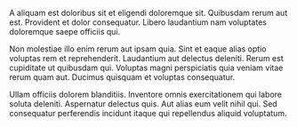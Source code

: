 A aliquam est doloribus sit et eligendi doloremque sit. Quibusdam rerum aut est. Provident et dolor consequatur. Libero laudantium nam voluptates doloremque saepe officiis qui.
 Non molestiae illo enim rerum aut ipsam quia. Sint et eaque alias optio voluptas rem et reprehenderit. Laudantium aut delectus deleniti. Rerum est cupiditate ut quibusdam qui. Voluptas magni perspiciatis quia veniam vitae rerum quam aut. Ducimus quisquam et voluptas consequatur.
 Ullam officiis dolorem blanditiis. Inventore omnis exercitationem qui labore soluta deleniti. Aspernatur delectus quis. Aut alias eum velit nihil qui. Sed consequatur perferendis incidunt itaque qui repellendus aliquid voluptatum.